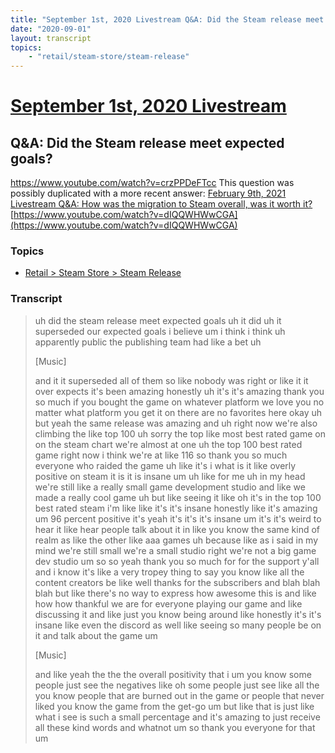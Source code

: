 ```yaml
---
title: "September 1st, 2020 Livestream Q&A: Did the Steam release meet expected goals?"
date: "2020-09-01"
layout: transcript
topics:
    - "retail/steam-store/steam-release"
---
```

# [September 1st, 2020 Livestream](../2020-09-01.md)
## Q&A: Did the Steam release meet expected goals?
https://www.youtube.com/watch?v=crzPPDeFTcc
This question was possibly duplicated with a more recent answer: [February 9th, 2021 Livestream Q&A: How was the migration to Steam overall, was it worth it?](./yt-dIQQWHWwCGA.md) [https://www.youtube.com/watch?v=dIQQWHWwCGA](https://www.youtube.com/watch?v=dIQQWHWwCGA)


### Topics
* [Retail > Steam Store > Steam Release](../topics/retail/steam-store/steam-release.md)

### Transcript

> uh did the steam release meet expected goals uh it did uh it superseded our expected goals i believe um i think i think uh apparently public the publishing team had like a bet uh
>
> [Music]
>
> and it it superseded all of them so like nobody was right or like it it over expects it's been amazing honestly uh it's it's amazing thank you so much if you bought the game on whatever platform we love you no matter what platform you get it on there are no favorites here okay uh but yeah the same release was amazing and uh right now we're also climbing the like top 100 uh sorry the top like most best rated game on on the steam chart we're almost at one uh the top 100 best rated game right now i think we're at like 116 so thank you so much everyone who raided the game uh like it's i what is it like overly positive on steam it is it is insane um uh like for me uh in my head we're still like a really small game development studio and like we made a really cool game uh but like seeing it like oh it's in the top 100 best rated steam i'm like like it's it's insane honestly like it's amazing um 96 percent positive it's yeah it's it's it's insane um it's it's weird to hear it like hear people talk about it in like you know the same kind of realm as like the other like aaa games uh because like as i said in my mind we're still small we're a small studio right we're not a big game dev studio um so so yeah thank you so much for for the support y'all and i know it's like a very tropey thing to say you know like all the content creators be like well thanks for the subscribers and blah blah blah but like there's no way to express how awesome this is and like how how thankful we are for everyone playing our game and like discussing it and like just you know being around like honestly it's it's insane like even the discord as well like seeing so many people be on it and talk about the game um
>
> [Music]
>
> and like yeah the the the overall positivity that i um you know some people just see the negatives like oh some people just see like all the you know people that are burned out in the game or people that never liked you know the game from the get-go um but like that is just like what i see is such a small percentage and it's amazing to just receive all these kind words and whatnot um so thank you everyone for that um
